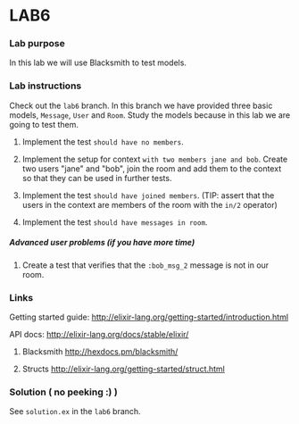 # LAB6

### Lab purpose

In this lab we will use Blacksmith to test models.


### Lab instructions

Check out the `lab6` branch. In this branch we have provided three basic models,
`Message`, `User` and `Room`. Study the models because in this lab we are going
to test them.

  1. Implement the test `should have no members`.

  2. Implement the setup for context `with two members jane and bob`. Create two
     users "jane" and "bob", join the room and add them to the context so that
     they can be used in further tests.

  3. Implement the test `should have joined members`. (TIP: assert that the users
     in the context are members of the room with the `in/2` operator)

  4. Implement the test `should have messages in room`.

##### Advanced user problems (if you have more time)

  1. Create a test that verifies that the `:bob_msg_2` message is not in our
     room.

### Links

Getting started guide: http://elixir-lang.org/getting-started/introduction.html

API docs: http://elixir-lang.org/docs/stable/elixir/

  1. Blacksmith http://hexdocs.pm/blacksmith/

  2. Structs http://elixir-lang.org/getting-started/struct.html


### Solution ( no peeking :) )

See `solution.ex` in the `lab6` branch.
